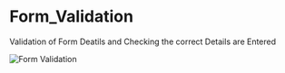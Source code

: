 # Form_Validation
Validation of Form Deatils and Checking the correct Details are Entered

![Form Validation](https://github.com/viswajitverma/Form_Validation/assets/114184311/e9c43852-dfa0-4b30-b36f-76c0cf7e4f09)
